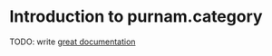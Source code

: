 # Introduction to purnam.category

TODO: write [great documentation](http://jacobian.org/writing/great-documentation/what-to-write/)
